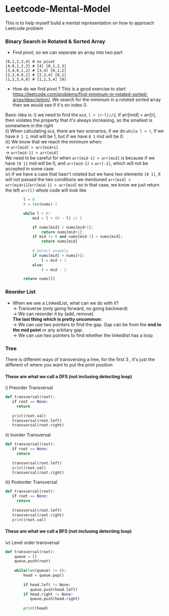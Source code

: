 # Leetcode-Mental-Model
This is to help myself build a mental representation on how to approach Leetcode problem


### Binary Search in Rotated & Sorted Array
* Find pivot, so we can seperate an array into two part
```
[0,1,2,3,4] # no pivot
[4,0,1,2,3] # [4] [0,1,2,3]
[3,4,0,1,2] # [3,4] [0,1,2]
[2,3,4,0,1] # [2,3,4] [0,1]
[1,2,3,4,0] # [1,2,3,4] [0]
```
* How do we find pivot ?
This is a good exercise to start https://leetcode.com/problems/find-minimum-in-rotated-sorted-array/description/. We search for the minimum in a rotated sorted array then we would see if it's on index 0.

Basic idea is:
i) we need to find the `mid`, `l + (r-l)//2`, if arr[mid] > arr[r], then violates the property that it's always increasing, so the smallest is somewhere in the right </br>
ii) When calculating `mid`, there are two scenarios, if we do `while l < r`, if we have `0 1 2`, mid will be 1, but if we have `0 1` mid will be 0. </br>
iii) We know that we reach the minimum when: </br>
-> `arr[mid] > arr[mid+1]` </br>
-> `arr[mid-1] > arr[mid]` </br>
We need to be careful for when `arr[mid-1] > arr[mid]` is because if we have `[0 1]` mid will be 0, and `arr[mid-1]` = `arr[-1]`, which will not be accepted in some case </br> 
iv) if we have a case that hasn't rotated but we have two elements `[0 1]`, it will not passed the two conditions we mentioned `arr[mid] > arr[mid+1]`/`arr[mid-1] > arr[mid]` so in that case, we know we just return the left `arr[l]`
whole code will look like
``` python
        l = 0
        r = len(nums)-1

        while l < r:
            mid = l + (r - l) // 2

            if nums[mid] > nums[mid+1]:
                return nums[mid+1]
            if mid != 0 and nums[mid-1] > nums[mid]:
                return nums[mid] 
            
            # Detect anomoly
            if nums[mid] > nums[r]:
                l = mid + 1
            else:
                r = mid - 1

        return nums[l]
```

### Reorder List
* When we see a LinkedList, what can we do with it? </br>
-> Transverse (only going forward, no going backward) </br>
-> We can reoorder it by (add, remove) </br>
**The last thing which is pretty uncommon:** </br>
-> We can use two pointers to find the gap. Gap can be from the **end to the mid point** or any arbitary gap. </br>
-> We can use two pointers to find whether the linkedlist has a loop

### Tree
There is different ways of transversing a tree, for the first 3 , it's just the different of where you want to put the print position </br>
#### These are what we call a DFS (not inclusing detecting loop)
i) Preorder Transversal
```python
def transversal(root):
   if root == None:
     return 
   
   print(root.val)
   transversal(root.left)
   transversal(root.right)
```
ii) Inorder Transversal
```python
def transversal(root):
   if root == None:
     return 
     
   transversal(root.left)
   print(root.val)
   transversal(root.right)
```
iii) Postorder Transversal
```python
def transversal(root):
   if root == None:
     return 
     
   transversal(root.left)
   transversal(root.right)
   print(root.val)
```
#### These are what we call a BFS (not inclusing detecting loop)
iv) Level order transversal
```python
def transversal(root):
    queue = []
    queue.push(root)
    
    while(len(queue) != 0):
        head = queue.pop()
        
        if head.left != None:
           queue.push(head.left)
        if head.right != None:
           queue.push(head.right)
           
        print(head)
```
